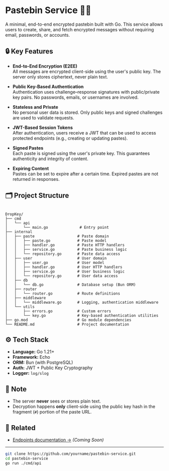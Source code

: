 # Pastebin Service 📝🔐

A minimal, end-to-end encrypted pastebin built with Go. This service allows users to create, share, and fetch encrypted messages without requiring email, passwords, or accounts.

## 🔒 Key Features

- **End-to-End Encryption (E2EE)**  
  All messages are encrypted client-side using the user's public key. The server only stores ciphertext, never plain text.

- **Public Key-Based Authentication**  
  Authentication uses challenge–response signatures with public/private key pairs. No passwords, emails, or usernames are involved.

- **Stateless and Private**  
  No personal user data is stored. Only public keys and signed challenges are used to validate requests.

- **JWT-Based Session Tokens**  
  After authentication, users receive a JWT that can be used to access protected endpoints (e.g., creating or updating pastes).

- **Signed Pastes**  
  Each paste is signed using the user's private key. This guarantees authenticity and integrity of content.

- **Expiring Content**  
  Pastes can be set to expire after a certain time. Expired pastes are not returned in responses.

## 🗂️ Project Structure

```

DropKey/
├── cmd
│   └── api
│       └── main.go              # Entry point
├── internal
│   ├── paste                   # Paste domain
│   │   ├── paste.go            # Paste model
│   │   ├── handler.go          # Paste HTTP handlers
│   │   ├── service.go          # Paste business logic
│   │   └── repository.go       # Paste data access
│   ├── user                    # User domain
│   │   ├── user.go             # User model
│   │   ├── handler.go          # User HTTP handlers
│   │   ├── service.go          # User business logic
│   │   └── repository.go       # User data access
│   ├── db
│   │   └── db.go               # Database setup (Bun ORM)
│   ├── router
│   │   └── router.go           # Route definitions
│   ├── middleware
│   │   └── middleware.go       # Logging, authentication middleware
│   └── utils
│       ├── errors.go           # Custom errors
│       └── key.go              # Key-based authentication utilities
├── go.mod                      # Go module dependencies
└── README.md                   # Project documentation

````

## ⚙️ Tech Stack

- **Language:** Go 1.21+
- **Framework:** Echo
- **ORM:** Bun (with PostgreSQL)
- **Auth:** JWT + Public Key Cryptography
- **Logger:** `log/slog`

## 🚧 Note

- The server **never** sees or stores plain text.
- Decryption happens **only** client-side using the public key hash in the fragment (`#`) portion of the paste URL.

## 🔗 Related

- [Endpoints documentation →](./ENDPOINTS.md) *(Coming Soon)*

---

```bash
git clone https://github.com/yourname/pastebin-service.git
cd pastebin-service
go run ./cmd/api
````
